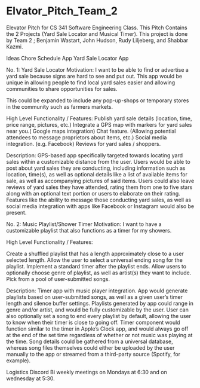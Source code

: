 # Elvator_Pitch_Team_2
Elevator Pitch for CS 341 Software Engineering Class. This Pitch Contains the 2 Projects (Yard Sale Locator and Musical Timer). This project is done by Team 2 ; Benjamin Wastart, John Hudson, Rudy Liljeberg, and Shabbar Kazmi.

Ideas
Chore Schedule App
Yard Sale Locator App

No. 1: Yard Sale Locator
Motivation: I want to be able to find or advertise a yard sale because signs are hard to see and put out. This app would be unique in allowing people to find local yard sales easier and allowing communities to share opportunities for sales.

This could be expanded to include any pop-up-shops or temporary stores in the community such as farmers markets.

High Level Functionality / Features:
Publish yard sale details (location, time, price range, pictures, etc.)
Integrate a GPS map with markers for yard sales near you.( Google maps integration) 
Chat feature. (Allowing potential attendees to message proprietors about items, etc.)
Social media integration. (e.g. Facebook)
Reviews for yard sales / shoppers.

Description: GPS-based app specifically targeted towards locating yard sales within a customizable distance from the user. Users would be able to post about yard sales they are conducting, including information such as location, time(s), as well as optional details like a list of available items for sale, as well as accompanying pictures of said items. Users could also leave reviews of yard sales they have attended, rating them from one to five stars along with an optional text portion or users to elaborate on their rating. Features like the ability to message those conducting yard sales, as well as social media integration with apps like Facebook or Instagram would also be present.

No. 2: Music Playlist/Shower Timer
Motivation: I want to have a customizable playlist that also functions as a timer for my showers.

High Level Functionality / Features:

Create a shuffled playlist that has a length approximately close to a user selected length.
Allow the user to select a universal ending song for the playlist.
Implement a standard timer after the playlist ends.
Allow users to optionally choose genre of playlist, as well as artist(s) they want to include.
Pick from a pool of user-submitted songs.


Description: Timer app with music player integration. App would generate playlists based on user-submitted songs, as well as a given user’s timer length and silence buffer settings. Playlists generated by app could range in genre and/or artist, and would be fully customizable by the user. User can also optionally set a song to end every playlist by default, allowing the user to know when their timer is close to going off. Timer component would function similar to the timer in Apple’s Clock app, and would always go off at the end of the set time regardless of whether or not music was playing at the time. Song details could be gathered from a universal database, whereas song files themselves could either be uploaded by the user manually to the app or streamed from a third-party source (Spotify, for example).

Logistics
Discord
Bi weekly meetings on Mondays at 6:30 and on wednesday at 5:30.

